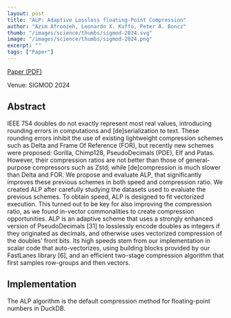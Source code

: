 ```yaml
---
layout: post
title: "ALP: Adaptive Lossless floating-Point Compression"
author: "Azim Afroozeh, Leonardo X. Kuffo, Peter A. Boncz"
thumb: "/images/science/thumbs/sigmod-2024.svg"
image: "/images/science/thumbs/sigmod-2024.png"
excerpt: ""
tags: ["Paper"]
---
```


[Paper (PDF)](https://ir.cwi.nl/pub/33334/33334.pdf)

Venue: SIGMOD 2024

## Abstract

IEEE 754 doubles do not exactly represent most real values, introducing rounding errors in computations and [de]serialization to text. These rounding errors inhibit the use of existing lightweight compression schemes such as Delta and Frame Of Reference (FOR), but recently new schemes were proposed: Gorilla, Chimp128, PseudoDecimals (PDE), Elf and Patas. However, their compression ratios are not better than those of general-purpose compressors such as Zstd; while [de]compression is much slower than Delta and FOR. We propose and evaluate ALP, that significantly improves these previous schemes in both speed and compression ratio. We created ALP after carefully studying the datasets used to evaluate the previous schemes. To obtain speed, ALP is designed to fit vectorized execution. This turned out to be key for also improving the compression ratio, as we found in-vector commonalities to create compression opportunities. ALP is an adaptive scheme that uses a strongly enhanced version of PseudoDecimals [31] to losslessly encode doubles as integers if they originated as decimals, and otherwise uses vectorized compression of the doubles’ front bits. Its high speeds stem from our implementation in scalar code that auto-vectorizes, using building blocks provided by our FastLanes library [6], and an efficient two-stage compression algorithm that first samples row-groups and then vectors.

## Implementation

The ALP algorithm is the default compression method for floating-point numbers in DuckDB.
